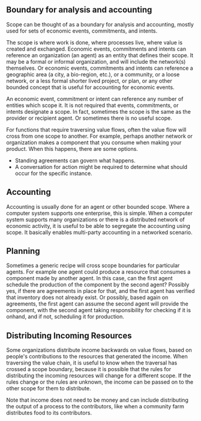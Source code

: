 ## Boundary for analysis and accounting

Scope can be thought of as a boundary for analysis and accounting, mostly used for sets of economic events, commitments, and intents.

The scope is where work is done, where processes live, where value is created and exchanged. Economic events, commitments and intents can reference an organization (an agent) as an entity that defines their scope. It may be a formal or informal organization, and will include the network(s) themselves.  Or economic events, commitments and intents can reference a geographic area (a city, a bio-region, etc.), or a community, or a loose network, or a less formal shorter lived project, or plan, or any other bounded concept that is useful for accounting for economic events.

An economic event, commitment or intent can reference any number of entities which scope it. It is not required that events, commitments, or intents designate a scope.  In fact, sometimes the scope is the same as the provider or recipient agent.  Or sometimes there is no useful scope.

For functions that require traversing value flows, often the value flow will cross from one scope to another.  For example, perhaps another network or organization makes a component that you consume when making your product.  When this happens, there are some options.

* Standing agreements can govern what happens.
* A conversation for action might be required to determine what should occur for the specific instance.

## Accounting

Accounting is usually done for an agent or other bounded scope. Where a computer system supports one enterprise, this is simple.  When a computer system supports many organizations or there is a distributed network of economic activity, it is useful to be able to segregate the accounting using scope.  It basically enables multi-party accounting in a networked scenario.

## Planning

Sometimes a generic recipe will cross scope boundaries for particular agents. For example one agent could produce a resource that consumes a component made by another agent.  In this case, can the first agent schedule the production of the component by the second agent?  Possibly yes, if there are agreements in place for that, and the first agent has verified that inventory does not already exist.  Or possibly, based again on agreements, the first agent can assume the second agent will provide the component, with the second agent taking responsibility for checking if it is onhand, and if not, scheduling it for production.

## Distributing Incoming Resources

Some organizations distribute income backwards on value flows, based on people's contributions to the resources that generated the income.  When traversing the value chain, it is useful to know when the traversal has crossed a scope boundary, because it is possible that the rules for distributing the incoming resources will change for a different scope.  If the rules change or the rules are unknown, the income can be passed on to the other scope for them to distribute.

Note that income does not need to be money and can include distributing the output of a process to the contributors, like when a community farm distributes food to its contributors.
